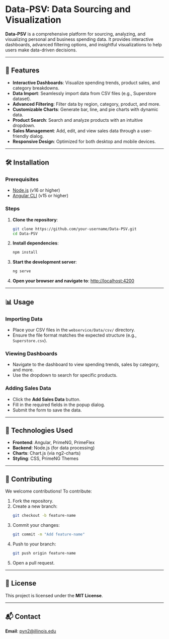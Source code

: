 # Data-PSV: Data Sourcing and Visualization

**Data-PSV** is a comprehensive platform for sourcing, analyzing, and visualizing personal and business spending data. It provides interactive dashboards, advanced filtering options, and insightful visualizations to help users make data-driven decisions.

---

## 🚀 Features

- **Interactive Dashboards**: Visualize spending trends, product sales, and category breakdowns.
- **Data Import**: Seamlessly import data from CSV files (e.g., Superstore dataset).
- **Advanced Filtering**: Filter data by region, category, product, and more.
- **Customizable Charts**: Generate bar, line, and pie charts with dynamic data.
- **Product Search**: Search and analyze products with an intuitive dropdown.
- **Sales Management**: Add, edit, and view sales data through a user-friendly dialog.
- **Responsive Design**: Optimized for both desktop and mobile devices.

---

## 🛠 Installation

### Prerequisites

- [Node.js](https://nodejs.org/) (v16 or higher)
- [Angular CLI](https://angular.io/cli) (v15 or higher)

### Steps

1. **Clone the repository**:
   ```bash
   git clone https://github.com/your-username/Data-PSV.git
   cd Data-PSV
   ```

2. **Install dependencies**:
   ```bash
   npm install
   ```

3. **Start the development server**:
   ```bash
   ng serve
   ```

4. **Open your browser and navigate to**:
   [http://localhost:4200](http://localhost:4200)

---

## 📊 Usage

### Importing Data

- Place your CSV files in the `webservice/Data/csv/` directory.
- Ensure the file format matches the expected structure (e.g., `Superstore.csv`).

### Viewing Dashboards

- Navigate to the dashboard to view spending trends, sales by category, and more.
- Use the dropdown to search for specific products.

### Adding Sales Data

- Click the **Add Sales Data** button.
- Fill in the required fields in the popup dialog.
- Submit the form to save the data.

---

## 🧰 Technologies Used

- **Frontend**: Angular, PrimeNG, PrimeFlex
- **Backend**: Node.js (for data processing)
- **Charts**: Chart.js (via ng2-charts)
- **Styling**: CSS, PrimeNG Themes

---

## 🤝 Contributing

We welcome contributions! To contribute:

1. Fork the repository.
2. Create a new branch:
   ```bash
   git checkout -b feature-name
   ```
3. Commit your changes:
   ```bash
   git commit -m "Add feature-name"
   ```
4. Push to your branch:
   ```bash
   git push origin feature-name
   ```
5. Open a pull request.

---

## 📄 License

This project is licensed under the **MIT License**.

---

## 📬 Contact

**Email**: [pyn2@illinois.edu](mailto:pyn2@illinois.edu)
